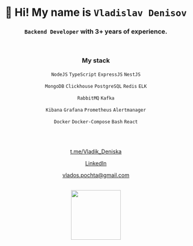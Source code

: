 <h1 align="center"> 👋 Hi! My name is <code>Vladislav Denisov</code></h1>

<h3 align="center"><code>Backend Developer</code> with 3+ years of experience.</h3>

<br />

<div align="center" width="100em">
  <div width="1em">
    <h3 align="center">My stack</h3>
    <p><code>NodeJS</code> <code>TypeScript</code> <code>ExpressJS</code> <code>NestJS</code></p>
    <p><code>MongoDB</code> <code>Clickhouse</code> <code>PostgreSQL</code> <code>Redis</code> <code>ELK</code></p>
    <p><code>RabbitMQ</code> <code>Kafka</code></p>
    <p><code>Kibana</code> <code>Grafana</code> <code>Prometheus</code> <code>Alertmanager</code></p>
    <p><code>Docker</code> <code>Docker-Compose</code> <code>Bash</code> <code>React</code></p>
  </div>
</div>

<br />
<br />

<div align="center">
  <p align="center"><a href="https://t.me/Vladik_Deniska">t.me/Vladik_Deniska</a></p>
  <p align="center"><a href="https://www.linkedin.com/in/vladislav-denisov-a731a9292/">LinkedIn</a></p>
  <p align="center"><a href="mailto:vlados.pochta@gmail.com">vlados.pochta@gmail.com</a></p>
</div>

<br />

<div align="center">
  <img height="130em" src="https://github-readme-stats.vercel.app/api?username=NewSoftwareCulture&hide_border=true&count_private=true&layout=compact&hide_title=true&show_icons=true&theme=dark&icon_color=5194f0&bg_color=2E3239&cache_seconds=60&rank_icon=github" />
</div>
